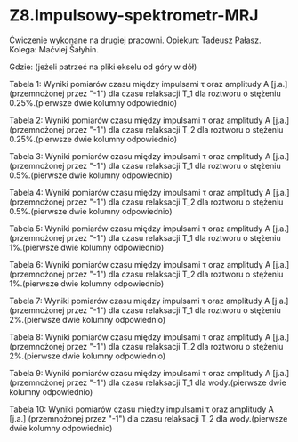 # Z8.Impulsowy-spektrometr-MRJ
Ćwiczenie wykonane na drugiej pracowni. Opiekun: Tadeusz Pałasz. Kolega: Maćviej Šałyhin.




Gdzie: (jeżeli patrzeć na pliki ekselu od góry w dół)



Tabela 1: Wyniki pomiarów czasu między impulsami τ oraz amplitudy A [j.a.] (przemnożonej przez "-1") dla czasu relaksacji T_1 dla roztworu o stężeniu 0.25%.(pierwsze dwie kolumny odpowiednio)


Tabela 2: Wyniki pomiarów czasu między impulsami τ oraz amplitudy A [j.a.] (przemnożonej przez "-1") dla czasu relaksacji T_2 dla roztworu o stężeniu 0.25%.(pierwsze dwie kolumny odpowiednio)


Tabela 3: Wyniki pomiarów czasu między impulsami τ oraz amplitudy A [j.a.] (przemnożonej przez "-1") dla czasu relaksacji T_1 dla roztworu o stężeniu 0.5%.(pierwsze dwie kolumny odpowiednio)


Tabela 4: Wyniki pomiarów czasu między impulsami τ oraz amplitudy A [j.a.] (przemnożonej przez "-1") dla czasu relaksacji T_2 dla roztworu o stężeniu 0.5%.(pierwsze dwie kolumny odpowiednio)


Tabela 5: Wyniki pomiarów czasu między impulsami τ oraz amplitudy A [j.a.] (przemnożonej przez "-1") dla czasu relaksacji T_1 dla roztworu o stężeniu 1%.(pierwsze dwie kolumny odpowiednio)


Tabela 6: Wyniki pomiarów czasu między impulsami τ oraz amplitudy A [j.a.] (przemnożonej przez "-1") dla czasu relaksacji T_2 dla roztworu o stężeniu 1%.(pierwsze dwie kolumny odpowiednio)


Tabela 7: Wyniki pomiarów czasu między impulsami τ oraz amplitudy A [j.a.] (przemnożonej przez "-1") dla czasu relaksacji T_1 dla roztworu o stężeniu 2%.(pierwsze dwie kolumny odpowiednio)


Tabela 8: Wyniki pomiarów czasu między impulsami τ oraz amplitudy A [j.a.] (przemnożonej przez "-1") dla czasu relaksacji T_2 dla roztworu o stężeniu 2%.(pierwsze dwie kolumny odpowiednio)


Tabela 9: Wyniki pomiarów czasu między impulsami τ oraz amplitudy A [j.a.] (przemnożonej przez "-1") dla czasu relaksacji T_1 dla wody.(pierwsze dwie kolumny odpowiednio)


Tabela 10: Wyniki pomiarów czasu między impulsami τ oraz amplitudy A [j.a.] (przemnożonej przez "-1") dla czasu relaksacji T_2 dla wody.(pierwsze dwie kolumny odpowiednio)
